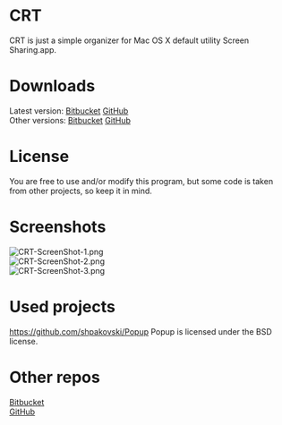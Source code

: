 # CRT

CRT is just a simple organizer for Mac OS X default utility Screen Sharing.app.

# Downloads

Latest version: [Bitbucket](https://bitbucket.org/SR3u/crt-vnc-client/downloads/CRT-0.26.zip) [GitHub](https://github.com/SR3u/CRT/releases/download/V.0.26/CRT-0.26.zip)  
Other versions: [Bitbucket](https://bitbucket.org/SR3u/crt-vnc-client/downloads) [GitHub](https://github.com/SR3u/CRT/releases)

# License

You are free to use and/or modify this program, but some code is taken from other projects, so keep it in mind.
# Screenshots

![CRT-ScreenShot-1.png](https://bitbucket.org/repo/Ke7MBn/images/856881415-CRT-ScreenShot-1.png)  
![CRT-ScreenShot-2.png](https://bitbucket.org/repo/Ke7MBn/images/3041520528-CRT-ScreenShot-2.png)  
![CRT-ScreenShot-3.png](https://bitbucket.org/repo/Ke7MBn/images/4198003356-CRT-ScreenShot-3.png)

# Used projects

https://github.com/shpakovski/Popup Popup is licensed under the BSD license.

# Other repos

[Bitbucket](https://bitbucket.org/SR3u/crt-vnc-client)  
[GitHub](https://github.com/SR3u/CRT)